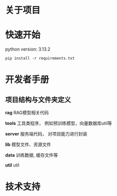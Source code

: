 # 关于项目

# 快速开始

python version: 3.13.2
```aiignore
pip install -r requirements.txt
```

# 开发者手册

## 项目结构与文件夹定义

<b>rag</b> RAG模型相关代码

<b>tools</b> 工具类程序， 例如预训练模型，向量数据库util等

<b>server</b> 服务端代码， 对项目能力进行封装

<b>lib</b> 模型文件、资源文件

<b>data</b> 训练数据, 缓存文件等

<b>util</b> util

# 技术支持